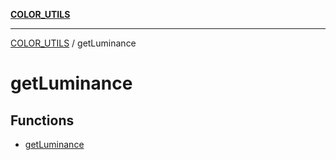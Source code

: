 [**COLOR_UTILS**](../README.md)

***

[COLOR_UTILS](../README.md) / getLuminance

# getLuminance

## Functions

- [getLuminance](functions/getLuminance.md)
